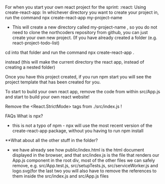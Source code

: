 For when you start your own react project for the sprint: :react:
Using create-react-app:
In whichever directory you want to create your project in, 
run the command 
npx create-react-app my-project-name 

- This will create a new directory called my-project-name , so you do not need to clone the northcoders repository from github, you can just create your own new project. (If you have already created a folder (e.g. react-project-todo-list) 

cd into that folder and run the command npx create-react-app . 

instead (this will make the current directory the react app, instead of creating a nested folder)

Once you have this project created, if you run npm start you will see the project template that has been created for you.

To start to build your own react app, remove the code from within src/App.js and start to build your own react website!

Remove the <React.StrictMode> tags from ./src/index.js !

FAQs
What is npx?
- this is not a typo of npm - npx will use the most recent version of the create-react-app package, without you having to run npm install

**What about all the other stuff in the folder?

- we have already see how public/index.html is the html document displayed in the browser, and that src/index.js is the file that renders our App.js component in the root div, most of the other files we can safely remove, e.g. src/App.test.js, src/setupTests.js, src/serviceWorker.js and logo.svg(for the last two you will also have to remove the references to them inside the src/index.js and src/App.js files
